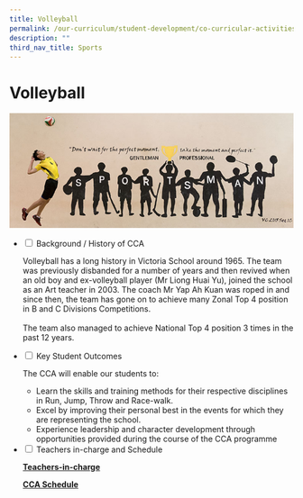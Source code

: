 ```yaml
---
title: Volleyball
permalink: /our-curriculum/student-development/co-curricular-activities/sports-games/volleyball/
description: ""
third_nav_title: Sports
---
```

# **Volleyball**

![](/images/Volleyball.jpg)


<ul class="jekyllcodex_accordion">
  <li>
    <input type="checkbox" id="accordion1">
    <label for="accordion1">Background / History of CCA</label>
    <div>
      <p>Volleyball has a long history in Victoria School around 1965. The team was previously disbanded for a number of years and then revived when an old boy and ex-volleyball player (Mr Liong Huai Yu), joined the school as an Art teacher in 2003. The coach Mr Yap Ah Kuan was roped in and since then, the team has gone on to achieve many Zonal Top 4 position in B and C Divisions Competitions.<br><br>The team also managed to achieve National Top 4 position 3 times in the past 12 years.</p>
    </div>
	</li>
	  <li>
    <input type="checkbox" id="accordion2">
    <label for="accordion2">Key Student Outcomes</label>
    <div>
			<p>The CCA will enable our students to:</p>
			<ul><li>Learn the skills and training methods for their respective disciplines in Run, Jump, Throw and Race-walk.</li><li>Excel by improving their personal best in the events for which they are representing the school.</li><li>Experience leadership and character development through opportunities provided during the course of the CCA programme</li></ul>
    </div>
	</li> 
	  <li>
    <input type="checkbox" id="accordion3">
    <label for="accordion3">Teachers in-charge and Schedule</label>
    <div>
			<p><a href="/our-people/staff/cca-teachers/"><b>Teachers-in-charge</b></a></p>
			<p><a href="/cca-schedule/"><b>CCA Schedule</b></a></p>
    </div>
	</li> 
	</ul>